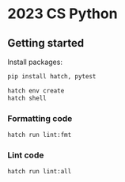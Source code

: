 # 2023 CS Python



## Getting started

Install packages:
```bash
pip install hatch, pytest
```

```bash
hatch env create
hatch shell
```

### Formatting code

```bash
hatch run lint:fmt
```

### Lint code

```bash
hatch run lint:all
```
